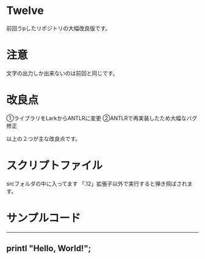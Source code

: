 # Twelve 
前回うpしたリポジトリの大幅改良版です。

# 注意
文字の出力しか出来ないのは前回と同じです。

# 改良点
①ライブラリをLarkからANTLRに変更
②ANTLRで再実装したため大幅なバグ修正

以上の２つが主な改良点です。

# スクリプトファイル
srcフォルダの中に入ってます
「.12」拡張子以外で実行すると弾き飛ばされます。

# サンプルコード
------------------------
printl "Hello, World!";
------------------------
